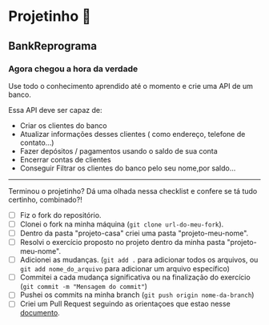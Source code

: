 # Projetinho 📓

## BankReprograma

### Agora chegou a hora da verdade

Use todo o conhecimento aprendido até o momento e crie uma API de um banco.

Essa API deve ser capaz de:

- Criar os clientes do banco 
- Atualizar informações desses clientes ( como endereço, telefone de contato...)
- Fazer depósitos / pagamentos usando o saldo de sua conta
- Encerrar contas de clientes
- Conseguir Filtrar os clientes do banco pelo seu nome,por saldo...

---

Terminou o projetinho? Dá uma olhada nessa checklist e confere se tá tudo certinho, combinado?!

- [ ] Fiz o fork do repositório.
- [ ] Clonei o fork na minha máquina (`git clone url-do-meu-fork`).
- [ ] Dentro da pasta "projeto-casa" criei uma pasta "projeto-meu-nome".
- [ ] Resolvi o exercício proposto no projeto dentro da minha pasta "projeto-meu-nome".
- [ ] Adicionei as mudanças. (`git add .` para adicionar todos os arquivos, ou `git add nome_do_arquivo` para adicionar um arquivo específico)
- [ ] Commitei a cada mudança significativa ou na finalização do exercício (`git commit -m "Mensagem do commit"`)
- [ ] Pushei os commits na minha branch (`git push origin nome-da-branch`)
- [ ] Criei um Pull Request seguindo as orientaçoes que estao nesse [documento](/exercicios/projeto-casa/instrucoes-pull-request.md).
